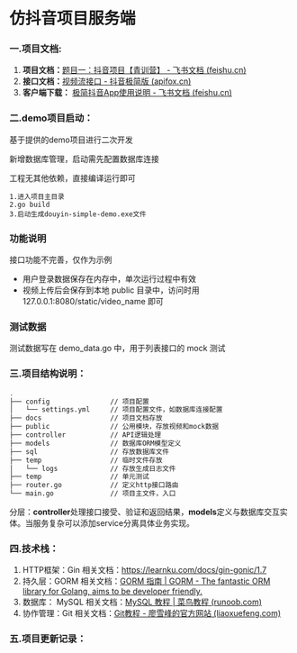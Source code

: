 # 仿抖音项目服务端

### 一.项目文档:

1. **项目文档：**[题目一：抖音项目【青训营】 - 飞书文档 (feishu.cn)](https://bytedance.feishu.cn/docx/doxcnbgkMy2J0Y3E6ihqrvtHXPg)
2. **接口文档：**[视频流接口 - 抖音极简版 (apifox.cn)](https://www.apifox.cn/apidoc/shared-8cc50618-0da6-4d5e-a398-76f3b8f766c5/api-18345145)
3. **客户端下载：** [极简抖音App使用说明 - 飞书文档 (feishu.cn)](https://bytedance.feishu.cn/docx/doxcnZd1RWr6Wpd1WVfntGabCFg)

### 二.demo项目启动：

基于提供的demo项目进行二次开发

新增数据库管理，启动需先配置数据库连接

工程无其他依赖，直接编译运行即可

```shell
1.进入项目主目录
2.go build
3.启动生成douyin-simple-demo.exe文件
```

### 功能说明

接口功能不完善，仅作为示例

* 用户登录数据保存在内存中，单次运行过程中有效
* 视频上传后会保存到本地 public 目录中，访问时用 127.0.0.1:8080/static/video_name 即可

### 测试数据

测试数据写在 demo_data.go 中，用于列表接口的 mock 测试

### 三.项目结构说明：

```bash
.
├── config               // 项目配置
│   └── settings.yml     // 项目配置文件，如数据库连接配置
├── docs                 // 项目文档存放
├── public               // 公用模块，存放视频和mock数据
├── controller           // API逻辑处理
├── models               // 数据库ORM模型定义
├── sql                  // 存放数据库文件
├── temp                 // 临时文件存放
│   └── logs             // 存放生成日志文件
├── temp                 // 单元测试
├── router.go            // 定义http接口路由
└── main.go              // 项目主文件，入口
```

分层：**controller**处理接口接受、验证和返回结果，**models**定义与数据库交互实体。当服务复杂可以添加service分离具体业务实现。

### 四.技术栈：

1. HTTP框架：Gin    相关文档：https://learnku.com/docs/gin-gonic/1.7
2. 持久层：GORM    相关文档：[GORM 指南 | GORM - The fantastic ORM library for Golang, aims to be developer friendly.](https://gorm.cn/zh_CN/docs/index.html)
3. 数据库： MySQL   相关文档：[MySQL 教程 | 菜鸟教程 (runoob.com)](https://www.runoob.com/mysql/mysql-tutorial.html)
4. 协作管理：Git 相关文档：[Git教程 - 廖雪峰的官方网站 (liaoxuefeng.com)](https://www.liaoxuefeng.com/wiki/896043488029600)

### 五.项目更新记录：

